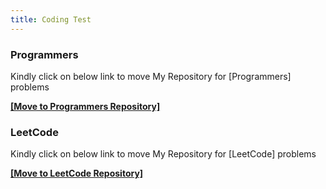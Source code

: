 ```yaml
---
title: Coding Test
---
```

### Programmers 

Kindly click on below link to move My Repository for [Programmers] problems

[**[Move to Programmers Repository]**](https://github.com/HyunsooZo/Programmers.git)


### LeetCode

Kindly click on below link to move My Repository for [LeetCode] problems

[**[Move to LeetCode Repository]**](https://github.com/HyunsooZo/LeetCode.git)
